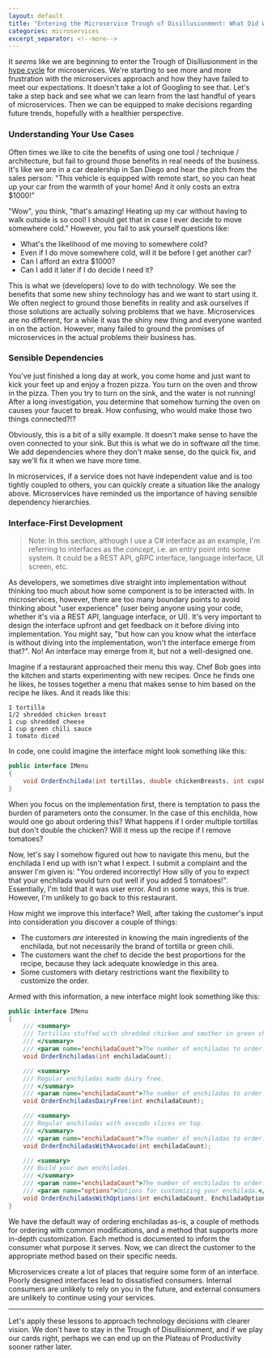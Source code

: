 ```yaml
---
layout: default
title: "Entering the Microservice Trough of Disillusionment: What Did We Learn?"
categories: microservices
excerpt_separator: <!--more-->
---
```


It *seems* like we are beginning to enter the Trough of Disillusionment in the [hype cycle](https://en.wikipedia.org/wiki/Hype_cycle) for microservices. We're starting to see more and more frustration with the microservices approach and how they have failed to meet our expectations. It doesn't take a lot of Googling to see that. Let's take a step back and see what we can learn from the last handful of years of microservices. Then we can be equipped to make decisions regarding future trends, hopefully with a healthier perspective.

<!--more-->

### Understanding Your Use Cases
Often times we like to cite the benefits of using one tool / technique / architecture, but fail to ground those benefits in real needs of the business. It's like we are in a car dealership in San Diego and hear the pitch from the sales person: "This vehicle is equipped with remote start, so you can heat up your car from the warmth of your home! And it only costs an extra $1000!"

"Wow", you think, "that's amazing! Heating up my car without having to walk outside is so cool! I should get that in case I ever decide to move somewhere cold." However, you fail to ask yourself questions like:
- What's the likelihood of me moving to somewhere cold?
- Even if I do move somewhere cold, will it be before I get another car?
- Can I afford an extra $1000?
- Can I add it later if I do decide I need it?

This is what we (developers) love to do with technology. We see the benefits that some new shiny technology has and we want to start using it. We often neglect to ground those benefits in reality and ask ourselves if those solutions are actually solving problems that we have. Microservices are no different, for a while it was the shiny new thing and everyone wanted in on the action. However, many failed to ground the promises of microservices in the actual problems their business has.

### Sensible Dependencies
You've just finished a long day at work, you come home and just want to kick your feet up and enjoy a frozen pizza. You turn on the oven and throw in the pizza. Then you try to turn on the sink, and the water is not running! After a long investigation, you determine that somehow turning the oven on causes your faucet to break. How confusing, who would make those two things connected?!?

Obviously, this is a bit of a silly example. It doesn't make sense to have the oven connected to your sink. But this is what we do in software *all* the time. We add dependencies where they don't make sense, do the quick fix, and say we'll fix it when we have more time.

In microservices, if a service does not have independent value and is too tightly coupled to others, you can quickly create a situation like the analogy above. Microservices have reminded us the importance of having sensible dependency hierarchies.

### Interface-First Development
>
> Note: In this section, although I use a C# interface as an example, I'm referring to interfaces as the *concept*, i.e. an entry point into some system. It could be a REST API, gRPC interface, language interface, UI screen, etc.

As developers, we sometimes dive straight into implementation without thinking too much about how some component is to be interacted with. In microservices, however, there are too many boundary points to avoid thinking about "user experience" (user being anyone using your code, whether it's via a REST API, language interface, or UI). It's very important to design the interface upfront and get feedback on it before diving into implementation. You might say, "but how can you know what the interface is without diving into the implementation, won't the interface emerge from that?". No! An interface may emerge from it, but not a well-designed one. 

Imagine if a restaurant approached their menu this way. Chef Bob goes into the kitchen and starts experimenting with new recipes. Once he finds one he likes, he tosses together a menu that makes sense to him based on the recipe he likes. And it reads like this:
```
1 tortilla
1/2 shredded chicken breast
1 cup shredded cheese
1 cup green chili sauce
1 tomato diced
```
In code, one could imagine the interface might look something like this:
```csharp
public interface IMenu
{
    void OrderEnchilada(int tortillas, double chickenBreasts, int cupsOfCheese, int cupsOfGreenChili, int tomatoes);
}
```
When you focus on the implementation first, there is temptation to pass the burden of parameters onto the consumer. In the case of this enchilda, how would one go about ordering this? What happens if I order multiple tortillas but don't double the chicken? Will it mess up the recipe if I remove tomatoes?

Now, let's say I somehow figured out how to navigate this menu, but the enchilada I end up with isn't what I expect. I submit a complaint and the answer I'm given is: "You ordered incorrectly! How silly of you to expect that your enchilada would turn out well if you added 5 tomatoes!". Essentially, I'm told that it was user error. And in some ways, this is true. However, I'm unlikely to go back to this restaurant. 

How might we improve this interface? Well, after taking the customer's input into consideration you discover a couple of things:
- The customers *are* interested in knowing the main ingredients of the enchilada, but not necessarily the brand of tortilla or green chili.
- The customers want the chef to decide the best proportions for the recipe, because they lack adequate knowledge in this area.
- Some customers with dietary restrictions want the flexibility to customize the order.

Armed with this information, a new interface might look something like this:
```csharp
public interface IMenu
{
    /// <summary>
    /// Tortillas stuffed with shredded chicken and smother in green chili and melted cheese.
    /// </summary>
    /// <param name="enchiladaCount">The number of enchiladas to order.</param>
    void OrderEnchiladas(int enchiladaCount);

    /// <summary>
    /// Regular enchiladas made dairy free.
    /// </summary>
    /// <param name="enchiladaCount">The number of enchiladas to order.</param>
    void OrderEnchiladasDairyFree(int enchiladaCount);

    /// <summary>
    /// Regular enchiladas with avocado slices on top.
    /// </summary>
    /// <param name="enchiladaCount">The number of enchiladas to order.</param>
    void OrderEnchiladasWithAvocado(int enchiladaCount);

    /// <summary>
    /// Build your own enchiladas.
    /// </summary>
    /// <param name="enchiladaCount">The number of enchiladas to order.</param>
    /// <param name="options">Options for customizing your enchilada.</param>
    void OrderEnchiladasWithOptions(int enchiladaCount, EnchiladaOptions options);
}
```
We have the default way of ordering enchiladas as-is, a couple of methods for ordering with common modifications, and a method that supports more in-depth customization. Each method is documented to inform the consumer what purpose it serves. Now, we can direct the customer to the appropriate method based on their specific needs.

Microservices create a lot of places that require some form of an interface. Poorly designed interfaces lead to dissatisfied consumers. Internal consumers are unlikely to rely on you in the future, and external consumers are unlikely to continue using your services.

---
Let's apply these lessons to approach technology decisions with clearer vision. We don't have to stay in the Trough of Disullisionment, and if we play our cards right, perhaps we can end up on the Plateau of Productivity sooner rather later.
